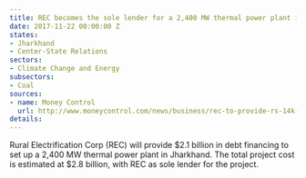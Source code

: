```yaml
---
title: REC becomes the sole lender for a 2,400 MW thermal power plant in Jharkhand
date: 2017-11-22 00:00:00 Z
states:
- Jharkhand
- Center-State Relations
sectors:
- Climate Change and Energy
subsectors:
- Coal
sources:
- name: Money Control
  url: http://www.moneycontrol.com/news/business/rec-to-provide-rs-14k-cr-loan-for-2400-mw-patratu-power-plant-2439989.html
details: 
---
```


Rural Electrification Corp (REC) will provide $2.1 billion in debt financing to set up a 2,400 MW thermal power plant in Jharkhand. The total project cost is estimated at $2.8 billion, with REC as sole lender for the project. 
